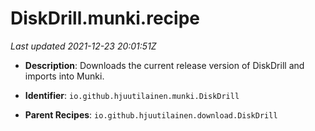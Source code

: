 # DiskDrill.munki.recipe

_Last updated 2021-12-23 20:01:51Z_

- **Description**: Downloads the current release version of DiskDrill and imports into Munki.

- **Identifier**: `io.github.hjuutilainen.munki.DiskDrill`

- **Parent Recipes**: `io.github.hjuutilainen.download.DiskDrill`
